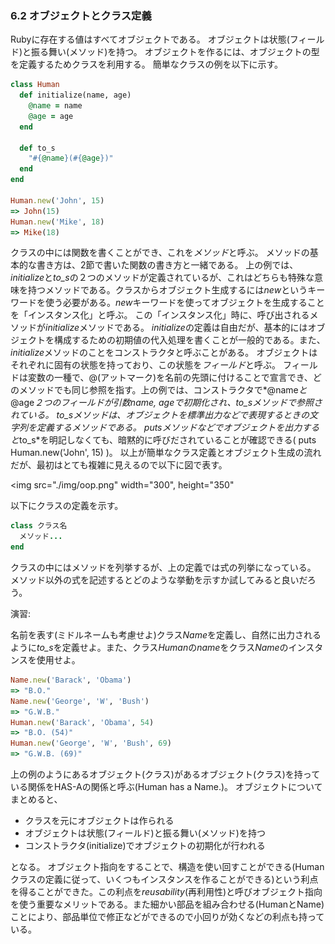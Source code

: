 ### 6.2 オブジェクトとクラス定義

Rubyに存在する値はすべてオブジェクトである。
オブジェクトは状態(フィールド)と振る舞い(メソッド)を持つ。
オブジェクトを作るには、オブジェクトの型を定義するためクラスを利用する。
簡単なクラスの例を以下に示す。

```ruby
class Human
  def initialize(name, age)
    @name = name
    @age = age
  end

  def to_s
    "#{@name}(#{@age})"
  end
end

Human.new('John', 15)
=> John(15)
Human.new('Mike', 18)
=> Mike(18)
```

クラスの中には関数を書くことができ、これを*メソッド*と呼ぶ。
メソッドの基本的な書き方は、2節で書いた関数の書き方と一緒である。
上の例では、*initialize*と*to_s*の２つのメソッドが定義されているが、これはどちらも特殊な意味を持つメソッドである。クラスからオブジェクト生成するには*new*というキーワードを使う必要がある。*new*キーワードを使ってオブジェクトを生成することを「インスタンス化」と呼ぶ。
この「インスタンス化」時に、呼び出されるメソッドが*initialize*メソッドである。
*initialize*の定義は自由だが、基本的にはオブジェクトを構成するための初期値の代入処理を書くことが一般的である。また、*initialize*メソッドのことをコンストラクタと呼ぶことがある。
オブジェクトはそれぞれに固有の状態を持っており、この状態を*フィールド*と呼ぶ。
フィールドは変数の一種で、@(アットマーク)を名前の先頭に付けることで宣言でき、どのメソッドでも同じ参照を指す。上の例では、コンストラクタで*@name*と*@age*２つのフィールドが引数name, ageで初期化され、*to_s*メソッドで参照されている。
*to_s*メソッドは、オブジェクトを標準出力などで表現するときの文字列を定義するメソッドである。
*puts*メソッドなどでオブジェクトを出力すると*to_s*を明記しなくても、暗黙的に呼びだされていることが確認できる( puts Human.new('John', 15) )。
以上が簡単なクラス定義とオブジェクト生成の流れだが、最初はとても複雑に見えるので以下に図で表す。

<img src="./img/oop.png" width="300", height="350"</img>

以下にクラスの定義を示す。

```ruby
class クラス名
  メソッド...
end
```

クラスの中にはメソッドを列挙するが、上の定義では式の列挙になっている。
メソッド以外の式を記述するとどのような挙動を示すか試してみると良いだろう。

演習:

名前を表す(ミドルネームも考慮せよ)クラス*Name*を定義し、自然に出力されるように*to_s*を定義せよ。また、クラス*Human*の*name*をクラス*Name*のインスタンスを使用せよ。

```ruby
Name.new('Barack', 'Obama')
=> "B.O."
Name.new('George', 'W', 'Bush')
=> "G.W.B."
Human.new('Barack', 'Obama', 54)
=> "B.O. (54)"
Human.new('George', 'W', 'Bush', 69)
=> "G.W.B. (69)"
```

上の例のようにあるオブジェクト(クラス)があるオブジェクト(クラス)を持っている関係をHAS-Aの関係と呼ぶ(Human has a Name.)。
オブジェクトについてまとめると、

- クラスを元にオブジェクトは作られる
- オブジェクトは状態(フィールド)と振る舞い(メソッド)を持つ
- コンストラクタ(initialize)でオブジェクトの初期化が行われる

となる。
オブジェクト指向をすることで、構造を使い回すことができる(Humanクラスの定義に従って、いくつもインスタンスを作ることができる)という利点を得ることができた。この利点を*reusability*(再利用性)と呼びオブジェクト指向を使う重要なメリットである。また細かい部品を組み合わせる(HumanとName)ことにより、部品単位で修正などができるので小回りが効くなどの利点も持っている。

